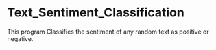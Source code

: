 # Text_Sentiment_Classification
This program Classifies the sentiment of any random text as positive or negative.
